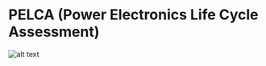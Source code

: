 # PELCA (Power Electronics Life Cycle Assessment)
![alt text](https://github.com/Briacbaudais/PELCA/Images/logo.png?raw=true)
